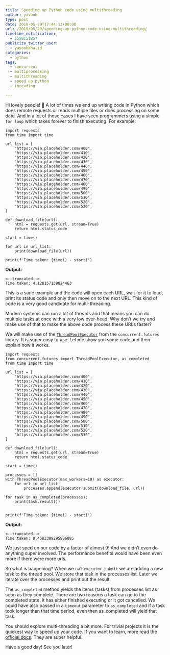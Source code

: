 ```yaml
---
title: Speeding up Python code using multithreading
author: yasoob
type: post
date: 2019-05-29T17:44:13+00:00
url: /2019/05/29/speeding-up-python-code-using-multithreading/
timeline_notification:
  - 1559151857
publicize_twitter_user:
  - yasoobkhalid
categories:
  - python
tags:
  - concurrent
  - multiprocessing
  - multithreading
  - speed up python
  - threading

---
```

Hi lovely people! 👋 A lot of times we end up writing code in Python which does remote requests or reads multiple files or does processing on some data. And in a lot of those cases I have seen programmers using a simple `for loop` which takes forever to finish executing. For example:

```
import requests
from time import time

url_list = [
    "https://via.placeholder.com/400",
    "https://via.placeholder.com/410",
    "https://via.placeholder.com/420",
    "https://via.placeholder.com/430",
    "https://via.placeholder.com/440",
    "https://via.placeholder.com/450",
    "https://via.placeholder.com/460",
    "https://via.placeholder.com/470",
    "https://via.placeholder.com/480",
    "https://via.placeholder.com/490",
    "https://via.placeholder.com/500",
    "https://via.placeholder.com/510",
    "https://via.placeholder.com/520",
    "https://via.placeholder.com/530",
]

def download_file(url):
    html = requests.get(url, stream=True)
    return html.status_code

start = time()

for url in url_list:
    print(download_file(url))

print(f'Time taken: {time() - start}')
```

**Output:**

```
<--truncated-->
Time taken: 4.128157138824463
```

This is a sane example and the code will open each URL, wait for it to load, print its status code and only then move on to the next URL. This kind of code is a very good candidate for multi-threading.

Modern systems can run a lot of threads and that means you can do multiple tasks at once with a very low over-head. Why don&#8217;t we try and make use of that to make the above code process these URLs faster?

We will make use of the [`ThreadPoolExecutor`](https://docs.python.org/3/library/concurrent.futures.html#concurrent.futures.ThreadPoolExecutor) from the `concurrent.futures` library. It is super easy to use. Let me show you some code and then explain how it works.

```
import requests
from concurrent.futures import ThreadPoolExecutor, as_completed
from time import time

url_list = [
    "https://via.placeholder.com/400",
    "https://via.placeholder.com/410",
    "https://via.placeholder.com/420",
    "https://via.placeholder.com/430",
    "https://via.placeholder.com/440",
    "https://via.placeholder.com/450",
    "https://via.placeholder.com/460",
    "https://via.placeholder.com/470",
    "https://via.placeholder.com/480",
    "https://via.placeholder.com/490",
    "https://via.placeholder.com/500",
    "https://via.placeholder.com/510",
    "https://via.placeholder.com/520",
    "https://via.placeholder.com/530",
]

def download_file(url):
    html = requests.get(url, stream=True)
    return html.status_code

start = time()

processes = []
with ThreadPoolExecutor(max_workers=10) as executor:
    for url in url_list:
        processes.append(executor.submit(download_file, url))

for task in as_completed(processes):
    print(task.result())


print(f'Time taken: {time() - start}')
```

**Output:**

```
<--truncated-->
Time taken: 0.4583399295806885
```

We just sped up our code by a factor of almost 9! And we didn&#8217;t even do anything super involved. The performance benefits would have been even more if there were more urls.

So what is happening? When we call `executor.submit` we are adding a new task to the thread pool. We store that task in the processes list. Later we iterate over the processes and print out the result.

The `as_completed` method yields the items (tasks) from processes list as soon as they complete. There are two reasons a task can go to the completed state. It has either finished executing or it got cancelled. We could have also passed in a `timeout` parameter to `as_completed` and if a task took longer than that time period, even then as_completed will yield that task.

You should explore multi-threading a bit more. For trivial projects it is the quickest way to speed up your code. If you want to learn, more read the [official docs][1]. They are super helpful.

Have a good day! See you later!

 [1]: https://docs.python.org/3/library/concurrent.futures.html